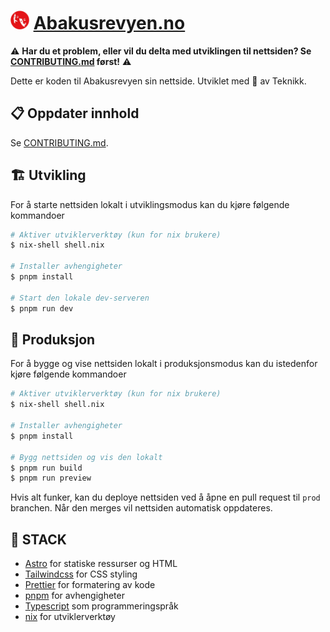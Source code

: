 # <img src="./src/images/revy-logo.webp" width="30px" /> [Abakusrevyen.no](https://abakusrevyen.no/)

⚠️ **Har du et problem, eller vil du delta med utviklingen til nettsiden? Se [CONTRIBUTING.md](CONTRIBUTING.md) først!** ⚠️

Dette er koden til Abakusrevyen sin nettside. Utviklet med 🌯 av Teknikk.

## 📋 Oppdater innhold

Se [CONTRIBUTING.md](CONTRIBUTING.md).

## 🏗️ Utvikling

For å starte nettsiden lokalt i utviklingsmodus kan du kjøre følgende kommandoer

```sh
# Aktiver utviklerverktøy (kun for nix brukere)
$ nix-shell shell.nix

# Installer avhengigheter
$ pnpm install

# Start den lokale dev-serveren
$ pnpm run dev
```

## 👔 Produksjon

For å bygge og vise nettsiden lokalt i produksjonsmodus kan du istedenfor kjøre følgende kommandoer

```sh
# Aktiver utviklerverktøy (kun for nix brukere)
$ nix-shell shell.nix

# Installer avhengigheter
$ pnpm install

# Bygg nettsiden og vis den lokalt
$ pnpm run build
$ pnpm run preview
```

Hvis alt funker, kan du deploye nettsiden ved å åpne en pull request til `prod` branchen. Når den merges vil nettsiden automatisk oppdateres.

## 🔋 STACK

- [Astro](astro.build) for statiske ressurser og HTML
- [Tailwindcss](tailwindcss.com) for CSS styling
- [Prettier](prettier.io) for formatering av kode
- [pnpm](pnpm.io) for avhengigheter
- [Typescript](typescriptlang.org) som programmeringspråk
- [nix](https://nixos.org/) for utviklerverktøy

